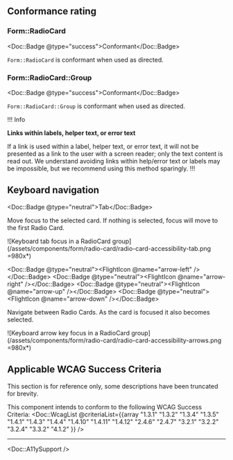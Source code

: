 ## Conformance rating

### Form::RadioCard

<Doc::Badge @type="success">Conformant</Doc::Badge>

`Form::RadioCard` is conformant when used as directed.

### Form::RadioCard::Group

<Doc::Badge @type="success">Conformant</Doc::Badge>

`Form::RadioCard::Group` is conformant when used as directed.

!!! Info

**Links within labels, helper text, or error text**

If a link is used within a label, helper text, or error text, it will not be presented as a link to the user with a screen reader; only the text content is read out. We understand avoiding links within help/error text or labels may be impossible, but we recommend using this method sparingly. 
!!!

## Keyboard navigation

<Doc::Badge @type="neutral">Tab</Doc::Badge>

Move focus to the selected card. If nothing is selected, focus will move to the first Radio Card.

![Keyboard tab focus in a RadioCard group](/assets/components/form/radio-card/radio-card-accessibility-tab.png =980x*)

<Doc::Badge @type="neutral"><FlightIcon @name="arrow-left" /></Doc::Badge>
<Doc::Badge @type="neutral"><FlightIcon @name="arrow-right" /></Doc::Badge>
<Doc::Badge @type="neutral"><FlightIcon @name="arrow-up" /></Doc::Badge>
<Doc::Badge @type="neutral"><FlightIcon @name="arrow-down" /></Doc::Badge>

Navigate between Radio Cards. As the card is focused it also becomes selected.

![Keyboard arrow key focus in a RadioCard group](/assets/components/form/radio-card/radio-card-accessibility-arrows.png =980x*)

## Applicable WCAG Success Criteria

This section is for reference only, some descriptions have been truncated for brevity.

This component intends to conform to the following WCAG Success Criteria:
<Doc::WcagList @criteriaList={{array "1.3.1" "1.3.2" "1.3.4" "1.3.5" "1.4.1" "1.4.3" "1.4.4" "1.4.10" "1.4.11" "1.4.12" "2.4.6" "2.4.7" "3.2.1" "3.2.2" "3.2.4" "3.3.2" "4.1.2" }} />

---

<Doc::A11ySupport />
